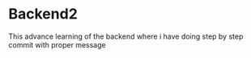 # Backend2
This advance learning of the backend where i have doing step by step commit with proper message 
